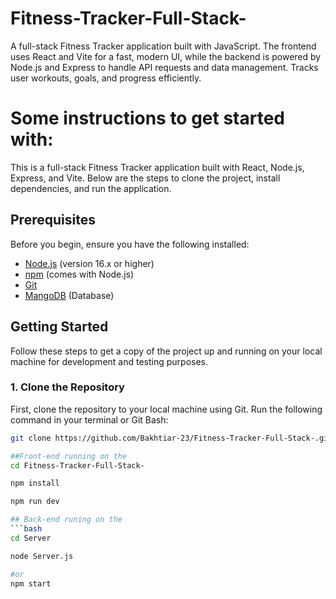 
# Fitness-Tracker-Full-Stack-
A full-stack Fitness Tracker application built with JavaScript. The frontend uses React and Vite for a fast, modern UI, while the backend is powered by Node.js and Express to handle API requests and data management. Tracks user workouts, goals, and progress efficiently.

# Some instructions to get started with: 

This is a full-stack Fitness Tracker application built with React, Node.js, Express, and Vite. Below are the steps to clone the project, install dependencies, and run the application.

## Prerequisites

Before you begin, ensure you have the following installed:
- [Node.js](https://nodejs.org/) (version 16.x or higher)
- [npm](https://www.npmjs.com/) (comes with Node.js)
- [Git](https://git-scm.com/)
- [MangoDB](https://mangodb.com) (Database)

## Getting Started

Follow these steps to get a copy of the project up and running on your local machine for development and testing purposes.

### 1. Clone the Repository

First, clone the repository to your local machine using Git. Run the following command in your terminal or Git Bash:

```bash
git clone https://github.com/Bakhtiar-23/Fitness-Tracker-Full-Stack-.git

##Front-end running on the 
cd Fitness-Tracker-Full-Stack-

npm install

npm run dev

## Back-end runing on the 
```bash 
cd Server

node Server.js 

#or
npm start
 


